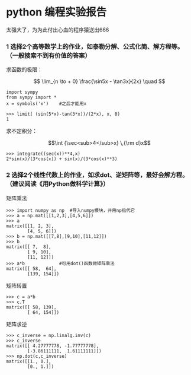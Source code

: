 # python 编程实验报告
太强大了，为为此付出心血的程序猿送出666  
### 1 选择2个高等数学上的作业，如泰勒分解、公式化简、解方程等。 （一般搜索不到有价值的答案）
求函数的极限：

$$ \lim_{n \to + 0} \frac{\sin5x - \tan3x}{2x} \quad $$  

```
import sympy
from sympy import *
x = symbols('x')    #之后才能用x

>>> limit( (sin(5*x)-tan(3*x))/(2*x), x, 0)
1
```

求不定积分：  

$$\int {\sec<sub>4</sub>x} \,{\rm d}x$$

```
>>> integrate((sec(x))**4,x)
2*sin(x)/(3*cos(x)) + sin(x)/(3*cos(x)**3)
```

### 2 选择2个线性代数上的作业，如求dot、逆矩阵等，最好会解方程。（建议阅读《用Python做科学计算》）
矩阵乘法  
```
>>> import numpy as np  #导入numpy模块，并用np指代它
>>> a = np.mat([[1,2,3],[4,5,6]])
>>> a
matrix([[1, 2, 3],
        [4, 5, 6]])
>>> b = np.mat([[7,8],[9,10],[11,12]])
>>> b
matrix([[ 7,  8],
        [ 9, 10],
        [11, 12]])
>>> a*b             #可用dot()函数做矩阵乘法
matrix([[ 58,  64],
        [139, 154]])
```

矩阵转置  
```
>>> c = a*b
>>> c.T
matrix([[ 58, 139],
        [ 64, 154]])
```

矩阵求逆  
```
>>> c_inverse = np.linalg.inv(c)
>>> c_inverse
matrix([[ 4.27777778, -1.77777778],
        [-3.86111111,  1.61111111]])
>>> np.dot(c,c_inverse)
matrix([[1., 0.],
        [0., 1.]])
```